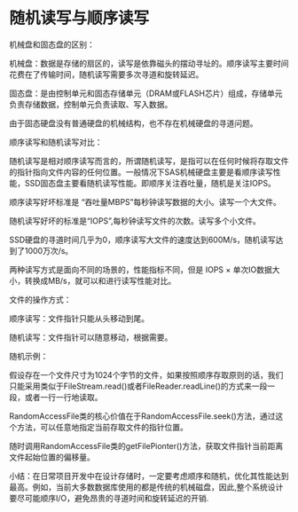 # 随机读写与顺序读写

机械盘和固态盘的区别：

机械盘：数据是存储的扇区的，读写是依靠磁头的摆动寻址的。顺序读写主要时间花费在了传输时间，随机读写需要多次寻道和旋转延迟。

固态盘：是由控制单元和固态存储单元（DRAM或FLASH芯片）组成，存储单元负责存储数据，控制单元负责读取、写入数据。

由于固态硬盘没有普通硬盘的机械结构，也不存在机械硬盘的寻道问题。



顺序读写和随机读写对比：

随机读写是相对顺序读写而言的，所谓随机读写，是指可以在任何时候将存取文件的指针指向文件内容的任何位置。一般情况下SAS机械硬盘主要是看顺序读写性能，SSD固态盘主要看随机读写性能。即顺序关注吞吐量，随机是关注IOPS。



顺序读写好坏标准是 “吞吐量MBPS”每秒钟读写数据的大小。读写一个大文件。

随机读写好坏的标准是“IOPS”,每秒钟读写文件的次数。读写多个小文件。

SSD硬盘的寻道时间几乎为0，顺序读写大文件的速度达到600M/s，随机读写达到了1000万次/s。

两种读写方式是面向不同的场景的，性能指标不同，但是 IOPS × 单次IO数据大小，转换成MB/s，就可以和进行读写性能对比。



文件的操作方式：

顺序读写：文件指针只能从头移动到尾。

随机读写：文件指针可以随意移动，根据需要。

随机示例：

假设存在一个文件尺寸为1024个字节的文件，如果按照顺序存取原则的话，我们只能采用类似于FileStream.read()或者FileReader.readLine()的方式来一段一段，或者一行一行地读取。

RandomAccessFile类的核心价值在于RandomAccessFile.seek()方法，通过这个方法，可以任意地指定当前存取文件的指针位置。

随时调用RandomAccessFile类的getFilePionter()方法，获取文件指针当前距离文件起始位置的偏移量。

小结：在日常项目开发中在设计存储时，一定要考虑顺序和随机，优化其性能达到最高。例如，当前大多数数据库使用的都是传统的机械磁盘，因此,整个系统设计要尽可能顺序I/O，避免昂贵的寻道时间和旋转延迟的开销.







